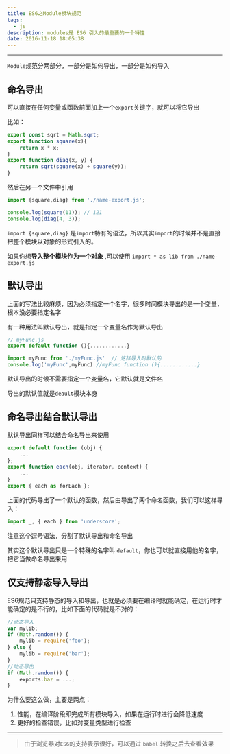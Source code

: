 ```yaml
---
title: ES6之Module模块规范
tags:
  - js
description: modules是 ES6 引入的最重要的一个特性
date: 2016-11-18 18:05:38
---
```


-------------------------------------------

`Module`规范分两部分，一部分是如何导出，一部分是如何导入

## 命名导出

可以直接在任何变量或函数前面加上一个`export`关键字，就可以将它导出

比如：
```js
export const sqrt = Math.sqrt;
export function square(x){
	return x * x;
}
export function diag(x, y) {
    return sqrt(square(x) + square(y));
}
```
然后在另一个文件中引用
```js
import {square,diag} from './name-export.js';

console.log(square(11)); // 121
console.log(diag(4, 3));
```
`import {square,diag}` 是`import`特有的语法，所以其实`import`的时候并不是直接把整个模块以对象的形式引入的。

如果你想**导入整个模块作为一个对象** ,可以使用 `import * as lib from ./name-export.js` 

## 默认导出

上面的写法比较麻烦，因为必须指定一个名字，很多时间模块导出的是一个变量，根本没必要指定名字

有一种用法叫默认导出，就是指定一个变量名作为默认导出

```js
// myFunc.js
export default function (){............}

```
```js
import myFunc from './myFunc.js'  // 这样导入时默认的
console.log('myFunc',myFunc) //myFunc function (){............}
```

默认导出的时候不需要指定一个变量名，它默认就是文件名

导出的默认值就是`deault`模块本身

## 命名导出结合默认导出

默认导出同样可以结合命名导出来使用

```js
export default function (obj) {
    ...
};
export function each(obj, iterator, context) {
    ...
}
export { each as forEach };
```
上面的代码导出了一个默认的函数，然后由导出了两个命名函数，我们可以这样导入：

```js
import _, { each } from 'underscore';
```

注意这个逗号语法，分割了默认导出和命名导出

其实这个默认导出只是一个特殊的名字叫 `default`，你也可以就直接用他的名字，把它当做命名导出来用

## 仅支持静态导入导出

ES6规范只支持静态的导入和导出，也就是必须要在编译时就能确定，在运行时才能确定的是不行的，比如下面的代码就是不对的：

```js
//动态导入
var mylib;
if (Math.random()) {
    mylib = require('foo');
} else {
    mylib = require('bar');
}
//动态导出
if (Math.random()) {
    exports.baz = ...;
}
```
为什么要这么做，主要是两点：

1. 性能，在编译阶段即完成所有模块导入，如果在运行时进行会降低速度
2. 更好的检查错误，比如对变量类型进行检查


--------------------------------------------------

>由于浏览器对`ES6`的支持表示很好，可以通过 `babel` 转换之后去查看效果